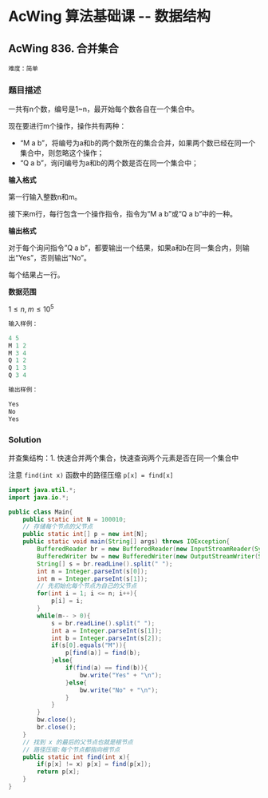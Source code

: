 # AcWing 算法基础课 -- 数据结构

## AcWing 836. 合并集合

`难度：简单`

### 题目描述

一共有n个数，编号是1~n，最开始每个数各自在一个集合中。

现在要进行m个操作，操作共有两种：

-  “M a b”，将编号为a和b的两个数所在的集合合并，如果两个数已经在同一个集合中，则忽略这个操作；
-  “Q a b”，询问编号为a和b的两个数是否在同一个集合中；

**输入格式**

第一行输入整数n和m。

接下来m行，每行包含一个操作指令，指令为“M a b”或“Q a b”中的一种。

**输出格式**

对于每个询问指令”Q a b”，都要输出一个结果，如果a和b在同一集合内，则输出“Yes”，否则输出“No”。

每个结果占一行。

**数据范围**

$1≤n,m≤10^5$

```r
输入样例：

4 5
M 1 2
M 3 4
Q 1 2
Q 1 3
Q 3 4

输出样例：

Yes
No
Yes
```

### Solution

并查集结构：1. 快速合并两个集合，快速查询两个元素是否在同一个集合中

注意 `find(int x)` 函数中的路径压缩 `p[x] = find[x]`

```java
import java.util.*;
import java.io.*;

public class Main{
    public static int N = 100010;
    // 存储每个节点的父节点
    public static int[] p = new int[N];
    public static void main(String[] args) throws IOException{
        BufferedReader br = new BufferedReader(new InputStreamReader(System.in));
        BufferedWriter bw = new BufferedWriter(new OutputStreamWriter(System.out));
        String[] s = br.readLine().split(" ");
        int n = Integer.parseInt(s[0]);
        int m = Integer.parseInt(s[1]);
        // 先初始化每个节点为自己的父节点
        for(int i = 1; i <= n; i++){
            p[i] = i;
        }
        while(m-- > 0){
            s = br.readLine().split(" ");
            int a = Integer.parseInt(s[1]);
            int b = Integer.parseInt(s[2]);
            if(s[0].equals("M")){
                p[find(a)] = find(b);
            }else{
                if(find(a) == find(b)){
                    bw.write("Yes" + "\n");
                }else{
                    bw.write("No" + "\n");
                }
            }
        }
        bw.close();
        br.close();
    }
    // 找到 x 的最后的父节点也就是根节点
    // 路径压缩:每个节点都指向根节点
    public static int find(int x){
        if(p[x] != x) p[x] = find(p[x]);
        return p[x];
    }
}

```